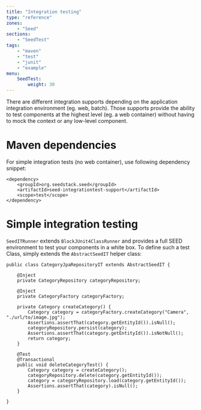 ```yaml
---
title: "Integration testing"
type: "reference"
zones:
    - "Seed"
sections:
    - "SeedTest"
tags:
    - "maven"
    - "test"
    - "junit"
    - "example"
menu:
    SeedTest:
        weight: 30
---
```


There are different integration supports depending on the application integration environment (eg. web, batch). 
Those supports provide the ability to test components at the highest level (eg. a web container) without having to mock 
the context or any low-level component.

# Maven dependencies

For simple integration tests (no web container), use following dependency snippet:

    <dependency>
        <groupId>org.seedstack.seed</groupId>
        <artifactId>seed-integrationtest-support</artifactId>
        <scope>test</scope>
    </dependency>

# Simple integration testing

`SeedITRunner` extends `BlockJUnit4ClassRunner` and provides a full SEED environment to test your components in a white box.
To define such a test Class, simply extends the `AbstractSeedIT` helper class:

    public class CategoryJpaRepositoryIT extends AbstractSeedIT {

        @Inject
        private CategoryRepository categoryRepository;

        @Inject
        private CategoryFactory categoryFactory;

        private Category createCategory() {
            Category category = categoryFactory.createCategory("Camera", "./url/to/image.jpg");
            Assertions.assertThat(category.getEntityId()).isNull();
            categoryRepository.persist(category);
            Assertions.assertThat(category.getEntityId()).isNotNull();
            return category;
        }

        @Test
        @Transactional
        public void deleteCategoryTest() {
            Category category = createCategory();
            categoryRepository.delete(category.getEntityId());
            category = categoryRepository.load(category.getEntityId());
            Assertions.assertThat(category).isNull();
        }

    }
